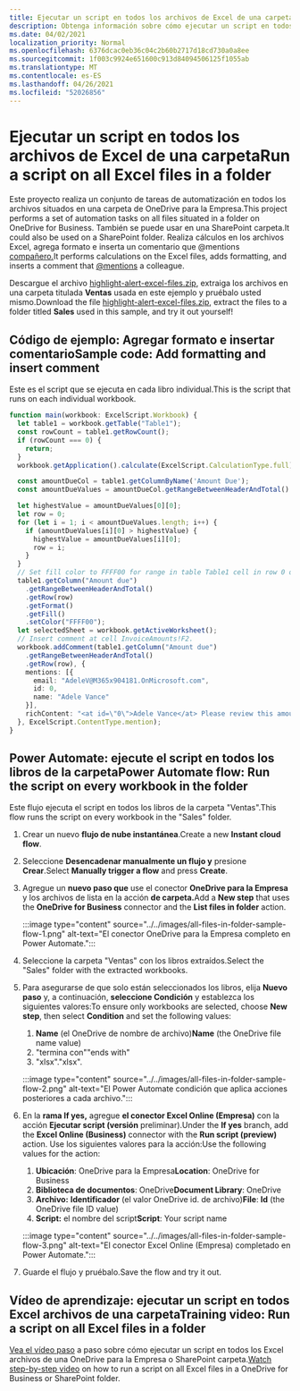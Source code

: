 ```yaml
---
title: Ejecutar un script en todos los archivos de Excel de una carpeta
description: Obtenga información sobre cómo ejecutar un script en todos los Excel archivos de una carpeta en OneDrive para la Empresa.
ms.date: 04/02/2021
localization_priority: Normal
ms.openlocfilehash: 6376dcac0eb36c04c2b60b2717d18cd730a0a8ee
ms.sourcegitcommit: 1f003c9924e651600c913d84094506125f1055ab
ms.translationtype: MT
ms.contentlocale: es-ES
ms.lasthandoff: 04/26/2021
ms.locfileid: "52026856"
---
```

# <a name="run-a-script-on-all-excel-files-in-a-folder"></a><span data-ttu-id="f0179-103">Ejecutar un script en todos los archivos de Excel de una carpeta</span><span class="sxs-lookup"><span data-stu-id="f0179-103">Run a script on all Excel files in a folder</span></span>

<span data-ttu-id="f0179-104">Este proyecto realiza un conjunto de tareas de automatización en todos los archivos situados en una carpeta de OneDrive para la Empresa.</span><span class="sxs-lookup"><span data-stu-id="f0179-104">This project performs a set of automation tasks on all files situated in a folder on OneDrive for Business.</span></span> <span data-ttu-id="f0179-105">También se puede usar en una SharePoint carpeta.</span><span class="sxs-lookup"><span data-stu-id="f0179-105">It could also be used on a SharePoint folder.</span></span>
<span data-ttu-id="f0179-106">Realiza cálculos en los archivos Excel, agrega formato e inserta un comentario que @mentions [compañero.](https://support.microsoft.com/office/90701709-5dc1-41c7-aa48-b01d4a46e8c7)</span><span class="sxs-lookup"><span data-stu-id="f0179-106">It performs calculations on the Excel files, adds formatting, and inserts a comment that [@mentions](https://support.microsoft.com/office/90701709-5dc1-41c7-aa48-b01d4a46e8c7) a colleague.</span></span>

<span data-ttu-id="f0179-107">Descargue el archivo <a href="https://github.com/OfficeDev/office-scripts-docs/blob/master/docs/resources/samples/highlight-alert-excel-files.zip?raw=true">highlight-alert-excel-files.zip</a>, extraiga los archivos en una carpeta titulada **Ventas** usada en este ejemplo y pruébalo usted mismo.</span><span class="sxs-lookup"><span data-stu-id="f0179-107">Download the file <a href="https://github.com/OfficeDev/office-scripts-docs/blob/master/docs/resources/samples/highlight-alert-excel-files.zip?raw=true">highlight-alert-excel-files.zip</a>, extract the files to a folder titled **Sales** used in this sample, and try it out yourself!</span></span>

## <a name="sample-code-add-formatting-and-insert-comment"></a><span data-ttu-id="f0179-108">Código de ejemplo: Agregar formato e insertar comentario</span><span class="sxs-lookup"><span data-stu-id="f0179-108">Sample code: Add formatting and insert comment</span></span>

<span data-ttu-id="f0179-109">Este es el script que se ejecuta en cada libro individual.</span><span class="sxs-lookup"><span data-stu-id="f0179-109">This is the script that runs on each individual workbook.</span></span>

```TypeScript
function main(workbook: ExcelScript.Workbook) {
  let table1 = workbook.getTable("Table1");
  const rowCount = table1.getRowCount();
  if (rowCount === 0) {
    return;
  }
  workbook.getApplication().calculate(ExcelScript.CalculationType.full);

  const amountDueCol = table1.getColumnByName('Amount Due');
  const amountDueValues = amountDueCol.getRangeBetweenHeaderAndTotal().getValues();

  let highestValue = amountDueValues[0][0];
  let row = 0;
  for (let i = 1; i < amountDueValues.length; i++) {
    if (amountDueValues[i][0] > highestValue) {
      highestValue = amountDueValues[i][0];
      row = i;
    }
  }
  // Set fill color to FFFF00 for range in table Table1 cell in row 0 on column "Amount due".
  table1.getColumn("Amount due")
    .getRangeBetweenHeaderAndTotal()
    .getRow(row)
    .getFormat()
    .getFill()
    .setColor("FFFF00");
  let selectedSheet = workbook.getActiveWorksheet();
  // Insert comment at cell InvoiceAmounts!F2.
  workbook.addComment(table1.getColumn("Amount due")
    .getRangeBetweenHeaderAndTotal()
    .getRow(row), {
    mentions: [{
      email: "AdeleV@M365x904181.OnMicrosoft.com",
      id: 0,
      name: "Adele Vance"
    }],
    richContent: "<at id=\"0\">Adele Vance</at> Please review this amount"
  }, ExcelScript.ContentType.mention);
}
```

## <a name="power-automate-flow-run-the-script-on-every-workbook-in-the-folder"></a><span data-ttu-id="f0179-110">Power Automate: ejecute el script en todos los libros de la carpeta</span><span class="sxs-lookup"><span data-stu-id="f0179-110">Power Automate flow: Run the script on every workbook in the folder</span></span>

<span data-ttu-id="f0179-111">Este flujo ejecuta el script en todos los libros de la carpeta "Ventas".</span><span class="sxs-lookup"><span data-stu-id="f0179-111">This flow runs the script on every workbook in the "Sales" folder.</span></span>

1. <span data-ttu-id="f0179-112">Crear un nuevo **flujo de nube instantánea**.</span><span class="sxs-lookup"><span data-stu-id="f0179-112">Create a new **Instant cloud flow**.</span></span>
1. <span data-ttu-id="f0179-113">Seleccione **Desencadenar manualmente un flujo y** presione **Crear**.</span><span class="sxs-lookup"><span data-stu-id="f0179-113">Select **Manually trigger a flow** and press **Create**.</span></span>
1. <span data-ttu-id="f0179-114">Agregue un **nuevo paso que** use el conector **OneDrive para la Empresa** y los archivos de lista en la acción **de carpeta.**</span><span class="sxs-lookup"><span data-stu-id="f0179-114">Add a **New step** that uses the **OneDrive for Business** connector and the **List files in folder** action.</span></span>

    :::image type="content" source="../../images/all-files-in-folder-sample-flow-1.png" alt-text="El conector OneDrive para la Empresa completo en Power Automate.":::
1. <span data-ttu-id="f0179-116">Seleccione la carpeta "Ventas" con los libros extraídos.</span><span class="sxs-lookup"><span data-stu-id="f0179-116">Select the "Sales" folder with the extracted workbooks.</span></span>
1. <span data-ttu-id="f0179-117">Para asegurarse de que solo están seleccionados los libros, elija **Nuevo paso** y, a continuación, **seleccione Condición** y establezca los siguientes valores:</span><span class="sxs-lookup"><span data-stu-id="f0179-117">To ensure only workbooks are selected, choose **New step**, then select **Condition** and set the following values:</span></span>
    1. <span data-ttu-id="f0179-118">**Name** (el OneDrive de nombre de archivo)</span><span class="sxs-lookup"><span data-stu-id="f0179-118">**Name** (the OneDrive file name value)</span></span>
    1. <span data-ttu-id="f0179-119">"termina con"</span><span class="sxs-lookup"><span data-stu-id="f0179-119">"ends with"</span></span>
    1. <span data-ttu-id="f0179-120">"xlsx".</span><span class="sxs-lookup"><span data-stu-id="f0179-120">"xlsx".</span></span>

    :::image type="content" source="../../images/all-files-in-folder-sample-flow-2.png" alt-text="El Power Automate condición que aplica acciones posteriores a cada archivo.":::
1. <span data-ttu-id="f0179-122">En la **rama If yes,** agregue **el conector Excel Online (Empresa)** con la acción **Ejecutar script (versión** preliminar).</span><span class="sxs-lookup"><span data-stu-id="f0179-122">Under the **If yes** branch, add the **Excel Online (Business)** connector with the **Run script (preview)** action.</span></span> <span data-ttu-id="f0179-123">Use los siguientes valores para la acción:</span><span class="sxs-lookup"><span data-stu-id="f0179-123">Use the following values for the action:</span></span>
    1. <span data-ttu-id="f0179-124">**Ubicación**: OneDrive para la Empresa</span><span class="sxs-lookup"><span data-stu-id="f0179-124">**Location**: OneDrive for Business</span></span>
    1. <span data-ttu-id="f0179-125">**Biblioteca de documentos**: OneDrive</span><span class="sxs-lookup"><span data-stu-id="f0179-125">**Document Library**: OneDrive</span></span>
    1. <span data-ttu-id="f0179-126">**Archivo:** **Identificador** (el valor OneDrive id. de archivo)</span><span class="sxs-lookup"><span data-stu-id="f0179-126">**File**: **Id** (the OneDrive file ID value)</span></span>
    1. <span data-ttu-id="f0179-127">**Script:** el nombre del script</span><span class="sxs-lookup"><span data-stu-id="f0179-127">**Script**: Your script name</span></span>

    :::image type="content" source="../../images/all-files-in-folder-sample-flow-3.png" alt-text="El conector Excel Online (Empresa) completado en Power Automate.":::
1. <span data-ttu-id="f0179-129">Guarde el flujo y pruébalo.</span><span class="sxs-lookup"><span data-stu-id="f0179-129">Save the flow and try it out.</span></span>

## <a name="training-video-run-a-script-on-all-excel-files-in-a-folder"></a><span data-ttu-id="f0179-130">Vídeo de aprendizaje: ejecutar un script en todos Excel archivos de una carpeta</span><span class="sxs-lookup"><span data-stu-id="f0179-130">Training video: Run a script on all Excel files in a folder</span></span>

<span data-ttu-id="f0179-131">[Vea el vídeo paso](https://youtu.be/xMg711o7k6w) a paso sobre cómo ejecutar un script en todos los Excel archivos de una OneDrive para la Empresa o SharePoint carpeta.</span><span class="sxs-lookup"><span data-stu-id="f0179-131">[Watch step-by-step video](https://youtu.be/xMg711o7k6w) on how to run a script on all Excel files in a OneDrive for Business or SharePoint folder.</span></span>
